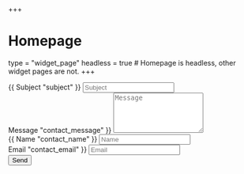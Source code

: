 +++
# Homepage
type = "widget_page"
headless = true  # Homepage is headless, other widget pages are not.
+++

<div class="mb-3">
   <form 
      action="https://formspree.io/mgeerwdy"
      method="POST">
      <div class="form-group form-inline">
         <label class="sr-only" for="inputName">{{ Subject "subject" }}</label>
         <input type="text" name="name" class="form-control w-100" id="inputName" placeholder="Subject" required>
      </div>
      <div class="form-group">
         <label class="sr-only" for="inputMessage">Message "contact_message" }}</label>
         <textarea name="message" class="form-control" id="inputMessage" rows="5" placeholder="Message" required></textarea>
      </div>
      <div class="form-group form-inline">
         <label class="sr-only" for="inputName">{{ Name "contact_name" }}</label>
         <input type="text" name="name" class="form-control w-100" id="inputName" placeholder="Name" required>
      </div>
      <div class="form-group form-inline">
         <label class="sr-only" for="inputEmail">Email "contact_email" }}</label>
         <input type="email" name="email" class="form-control w-100" id="inputEmail" placeholder="Email" required>
      </div>
      <button type="submit" class="btn btn-outline-primary px-3 py-2">Send</button>
   </form>
</div>
    
 
    

